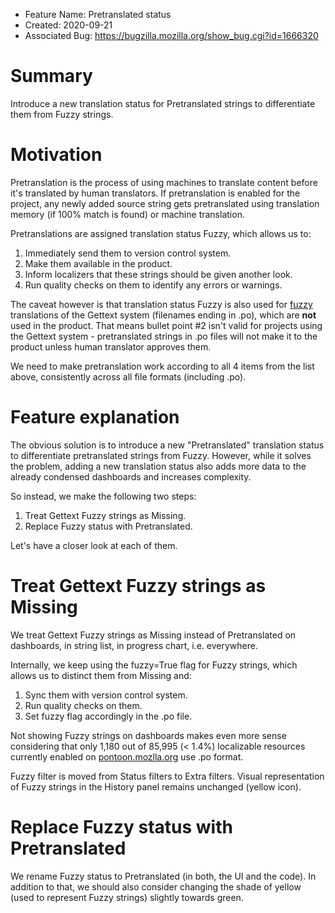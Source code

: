 - Feature Name: Pretranslated status
- Created: 2020-09-21
- Associated Bug: <https://bugzilla.mozilla.org/show_bug.cgi?id=1666320>

# Summary

Introduce a new translation status for Pretranslated strings to differentiate them from Fuzzy strings.

# Motivation

Pretranslation is the process of using machines to translate content before it's translated by human translators. If pretranslation is enabled for the project, any newly added source string gets pretranslated using translation memory (if 100% match is found) or machine translation.

Pretranslations are assigned translation status Fuzzy, which allows us to:

1. Immediately send them to version control system.
2. Make them available in the product.
3. Inform localizers that these strings should be given another look.
4. Run quality checks on them to identify any errors or warnings.

The caveat however is that translation status Fuzzy is also used for [fuzzy](https://www.gnu.org/software/gettext/manual/html_node/Fuzzy-Entries.html) translations of the Gettext system (filenames ending in .po), which are **not** used in the product. That means bullet point #2 isn't valid for projects using the Gettext system - pretranslated strings in .po files will not make it to the product unless human translator approves them.

We need to make pretranslation work according to all 4 items from the list above, consistently across all file formats (including .po).

# Feature explanation

The obvious solution is to introduce a new "Pretranslated" translation status to differentiate pretranslated strings from Fuzzy. However, while it solves the problem, adding a new translation status also adds more data to the already condensed dashboards and increases complexity.

So instead, we make the following two steps:

1. Treat Gettext Fuzzy strings as Missing.
2. Replace Fuzzy status with Pretranslated.

Let's have a closer look at each of them.

# Treat Gettext Fuzzy strings as Missing

We treat Gettext Fuzzy strings as Missing instead of Pretranslated on dashboards, in string list, in progress chart, i.e. everywhere.

Internally, we keep using the fuzzy=True flag for Fuzzy strings, which allows us to distinct them from Missing and:

1. Sync them with version control system.
2. Run quality checks on them.
3. Set fuzzy flag accordingly in the .po file.

Not showing Fuzzy strings on dashboards makes even more sense considering that only 1,180 out of 85,995 (< 1.4%) localizable resources currently enabled on [pontoon.mozlla.org](https://pontoon.mozilla.org/) use .po format.

Fuzzy filter is moved from Status filters to Extra filters. Visual representation of Fuzzy strings in the History panel remains unchanged (yellow icon).

# Replace Fuzzy status with Pretranslated

We rename Fuzzy status to Pretranslated (in both, the UI and the code). In addition to that, we should also consider changing the shade of yellow (used to represent Fuzzy strings) slightly towards green.
